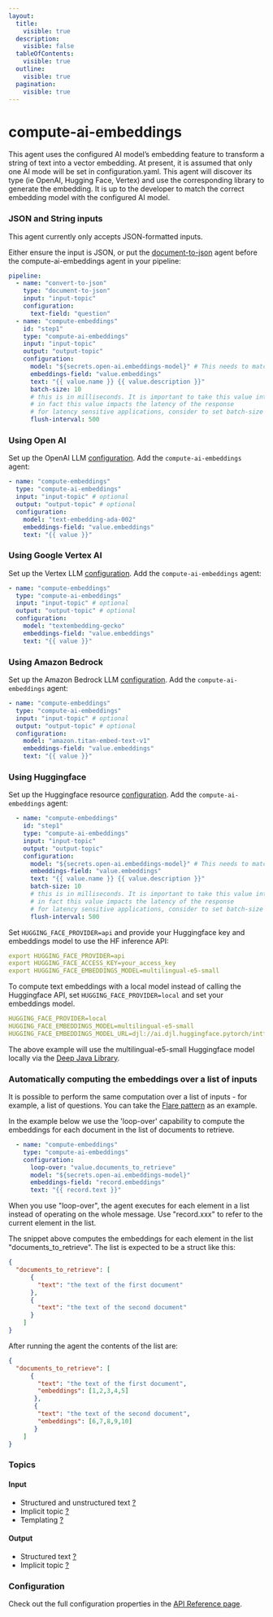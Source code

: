 ```yaml
---
layout:
  title:
    visible: true
  description:
    visible: false
  tableOfContents:
    visible: true
  outline:
    visible: true
  pagination:
    visible: true
---
```


# compute-ai-embeddings

This agent uses the configured AI model’s embedding feature to transform a string of text into a vector embedding. At present, it is assumed that only one AI mode will be set in configuration.yaml. This agent will discover its type (ie OpenAI, Hugging Face, Vertex) and use the corresponding library to generate the embedding. It is up to the developer to match the correct embedding model with the configured AI model.

### JSON and String inputs

This agent currently only accepts JSON-formatted inputs.

Either ensure the input is JSON, or put the [document-to-json](../text-processors/document-to-json.md) agent before the compute-ai-embeddings agent in your pipeline:

```yaml
pipeline:
  - name: "convert-to-json"
    type: "document-to-json"
    input: "input-topic"
    configuration:
      text-field: "question"
  - name: "compute-embeddings"
    id: "step1"
    type: "compute-ai-embeddings"
    input: "input-topic"
    output: "output-topic"
    configuration:
      model: "${secrets.open-ai.embeddings-model}" # This needs to match the name of the model deployment, not the base model
      embeddings-field: "value.embeddings"
      text: "{{ value.name }} {{ value.description }}"
      batch-size: 10
      # this is in milliseconds. It is important to take this value into consideration when using this agent in the chat response pipeline
      # in fact this value impacts the latency of the response
      # for latency sensitive applications, consider to set batch-size to 1 or flush-interval to 0
      flush-interval: 500
```

### Using Open AI

Set up the OpenAI LLM [configuration](../../configuration-resources/large-language-models-llms/open-ai-configuration.md).
Add the `compute-ai-embeddings` agent:


```yaml
- name: "compute-embeddings"
  type: "compute-ai-embeddings"
  input: "input-topic" # optional
  output: "output-topic" # optional
  configuration:
    model: "text-embedding-ada-002"
    embeddings-field: "value.embeddings"
    text: "{{ value }}"
```

### Using Google Vertex AI

Set up the Vertex LLM [configuration](../../configuration-resources/large-language-models-llms/vertex-configuration.md).
Add the `compute-ai-embeddings` agent:


```yaml
- name: "compute-embeddings"
  type: "compute-ai-embeddings"
  input: "input-topic" # optional
  output: "output-topic" # optional
  configuration:
    model: "textembedding-gecko"
    embeddings-field: "value.embeddings"
    text: "{{ value }}"
```

### Using Amazon Bedrock

Set up the Amazon Bedrock LLM [configuration](../../configuration-resources/large-language-models-llms/bedrock-configuration.md).
Add the `compute-ai-embeddings` agent:

```yaml
- name: "compute-embeddings"
  type: "compute-ai-embeddings"
  input: "input-topic" # optional
  output: "output-topic" # optional
  configuration:
    model: "amazon.titan-embed-text-v1"
    embeddings-field: "value.embeddings"
    text: "{{ value }}"
```

### Using Huggingface

Set up the Huggingface resource [configuration](../../configuration-resources/large-language-models-llms/hugging-face-configuration.md).
Add the `compute-ai-embeddings` agent:

```yaml
  - name: "compute-embeddings"
    id: "step1"
    type: "compute-ai-embeddings"
    input: "input-topic"
    output: "output-topic"
    configuration:
      model: "${secrets.open-ai.embeddings-model}" # This needs to match the name of the model deployment, not the base model
      embeddings-field: "value.embeddings"
      text: "{{ value.name }} {{ value.description }}"
      batch-size: 10
      # this is in milliseconds. It is important to take this value into consideration when using this agent in the chat response pipeline
      # in fact this value impacts the latency of the response
      # for latency sensitive applications, consider to set batch-size to 1 or flush-interval to 0
      flush-interval: 500
```

Set `HUGGING_FACE_PROVIDER=api` and provide your Huggingface key and embeddings model to use the HF inference API:
```yaml
export HUGGING_FACE_PROVIDER=api
export HUGGING_FACE_ACCESS_KEY=your_access_key
export HUGGING_FACE_EMBEDDINGS_MODEL=multilingual-e5-small
```

To compute text embeddings with a local model instead of calling the Huggingface API, set `HUGGING_FACE_PROVIDER=local` and set your embeddings model.
```yaml
HUGGING_FACE_PROVIDER=local
HUGGING_FACE_EMBEDDINGS_MODEL=multilingual-e5-small
HUGGING_FACE_EMBEDDINGS_MODEL_URL=djl://ai.djl.huggingface.pytorch/intfloat/multilingual-e5-small
```
The above example will use the multilingual-e5-small Huggingface model locally via the [Deep Java Library](https://github.com/deepjavalibrary/djl/blob/master/extensions/tokenizers/README.md#use-djl-huggingface-model-converter-experimental).

### Automatically computing the embeddings over a list of inputs

It is possible to perform the same computation over a list of inputs - for example, a list of questions.
You can take the [Flare pattern](../../building-applications/flare-pattern.md) as an example.

In the example below we use the 'loop-over' capability to compute the embeddings for each document in the list of documents to retrieve.

```yaml
  - name: "compute-embeddings"
    type: "compute-ai-embeddings"
    configuration:
      loop-over: "value.documents_to_retrieve"
      model: "${secrets.open-ai.embeddings-model}"
      embeddings-field: "record.embeddings"
      text: "{{ record.text }}"
```

When you use "loop-over", the agent executes for each element in a list instead of operating on the whole message.
Use "record.xxx" to refer to the current element in the list.

The snippet above computes the embeddings for each element in the list "documents_to_retrieve". The list is expected to be a struct like this:

```json
{
  "documents_to_retrieve": [
      {
        "text": "the text of the first document"
      },
      {
        "text": "the text of the second document"
      }
    ]
}
```

After running the agent the contents of the list are:

```json
{
  "documents_to_retrieve": [
      {
        "text": "the text of the first document",
        "embeddings": [1,2,3,4,5]
       },
       {
        "text": "the text of the second document",
        "embeddings": [6,7,8,9,10]
       }
    ]
}
```

### Topics

#### Input

* Structured and unstructured text [?](../agent-messaging.md)
* Implicit topic [?](../agent-messaging.md#implicit-input-and-output-topics)
* Templating [?](../agent-messaging.md#json-text-input)

#### Output

* Structured text [?](../agent-messaging.md)
* Implicit topic [?](../agent-messaging.md#implicit-input-and-output-topics)

### Configuration

Check out the full configuration properties in the [API Reference page](../../building-applications/api-reference/agents.md#compute-ai-embeddings).
